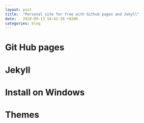 ```yaml
---
layout: post
title:  "Personal site for free with Github pages and Jekyll"
date:   2020-09-13 18:42:38 +0200
categories: blog
---
```


# Git Hub pages
# Jekyll
# Install on Windows
# Themes
